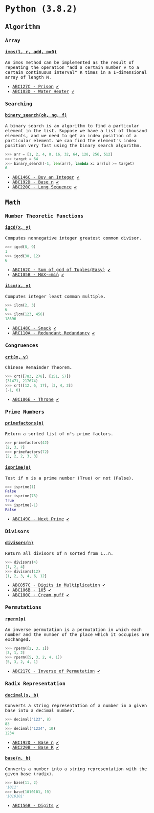 <samp>

# Python (3.8.2)

## Algorithm

### Array

#### [imos(l, r, add, p=0)](https://github.com/1b0325h/ac-python/blob/main/library/imos.py)

An imos method can be implemented as the result of repeating the operation "add a certain number v to a certain continuous interval" K times in a 1-dimensional array of length N.

- [ABC127C - Prison](https://atcoder.jp/contests/abc127/tasks/abc127_c) [:heavy_check_mark:](https://atcoder.jp/contests/abc127/submissions/26022371)
- [ABC183D - Water Heater](https://atcoder.jp/contests/abc183/tasks/abc183_d) [:heavy_check_mark:](https://atcoder.jp/contests/abc183/submissions/26024118)

### Searching

#### [binary_search(ok, ng, f)](https://github.com/1b0325h/ac-python/blob/main/library/binary_search.py)

A binary search is an algorithm to find a particular element in the list. Suppose we have a list of thousand elements, and we need to get an index position of a particular element. We can find the element's index position very fast using the binary search algorithm.

```python
>>> arr = [1, 2, 4, 8, 16, 32, 64, 128, 256, 512]
>>> target = 64
>>> binary_search(-1, len(arr), lambda x: arr[x] >= target)
6
```

- [ABC146C - Buy an Integer](https://atcoder.jp/contests/abc146/tasks/abc146_c) [:heavy_check_mark:](https://atcoder.jp/contests/abc146/submissions/26023532)
- [ABC192D - Base n](https://atcoder.jp/contests/abc192/tasks/abc192_d) [:heavy_check_mark:](https://atcoder.jp/contests/abc192/submissions/26024471)
- [ABC220C - Long Sequence](https://atcoder.jp/contests/abc220/tasks/abc220_c) [:heavy_check_mark:](https://atcoder.jp/contests/abc220/submissions/26182272)

## Math

### Number Theoretic Functions

#### [igcd(x, y)](https://github.com/1b0325h/ac-python/blob/main/library/igcd.py)

Computes nonnegative integer greatest common divisor.

```python
>>> igcd(8, 9)
1
>>> igcd(30, 12)
6
```

- [ABC162C - Sum of gcd of Tuples(Easy)](https://atcoder.jp/contests/abc162/tasks/abc162_c) [:heavy_check_mark:](https://atcoder.jp/contests/abc162/submissions/26023783)
- [ARC105B - MAX-=min](https://atcoder.jp/contests/arc105/tasks/arc105_b) [:heavy_check_mark:](https://atcoder.jp/contests/arc105/submissions/26024666)

#### [ilcm(x, y)](https://github.com/1b0325h/ac-python/blob/main/library/ilcm.py)

Computes integer least common multiple.

```python
>>> ilcm(2, 3)
6
>>> ilcm(123, 456)
18696
```

- [ABC148C - Snack](https://atcoder.jp/contests/abc148/tasks/abc148_c) [:heavy_check_mark:](https://atcoder.jp/contests/abc148/submissions/26023651)
- [ARC110A - Redundant Redundancy](https://atcoder.jp/contests/arc110/tasks/arc110_a) [:heavy_check_mark:](https://atcoder.jp/contests/arc110/submissions/26024772)

### Congruences

#### [crt(m, v)](https://github.com/1b0325h/ac-python/blob/main/library/crt.py)

Chinese Remainder Theorem.

```python
>>> crt([783, 278], [151, 57])
(31471, 217674)
>>> crt([12, 6, 17], [3, 4, 2])
(-1, 0)
```

- [ABC186E - Throne](https://atcoder.jp/contests/abc186/tasks/abc186_e) [:heavy_check_mark:](https://atcoder.jp/contests/abc186/submissions/26024331)

### Prime Numbers

#### [primefactors(n)](https://github.com/1b0325h/ac-python/blob/main/library/primefactors.py)

Return a sorted list of n's prime factors.

```python
>>> primefactors(42)
[2, 3, 7]
>>> primefactors(72)
[2, 2, 2, 3, 3]
```

#### [isprime(n)](https://github.com/1b0325h/ac-python/blob/main/library/isprime.py)

Test if n is a prime number (True) or not (False).

```python
>>> isprime(1)
False
>>> isprime(73)
True
>>> isprime(-1)
False
```

- [ABC149C - Next Prime](https://atcoder.jp/contests/abc149/tasks/abc149_c) [:heavy_check_mark:](https://atcoder.jp/contests/abc149/submissions/26023709)

### Divisors

#### [divisors(n)](https://github.com/1b0325h/ac-python/blob/main/library/divisors.py)

Return all divisors of n sorted from 1..n.

```python
>>> divisors(4)
[1, 2, 4]
>>> divisors(12)
[1, 2, 3, 4, 6, 12]
```

- [ABC057C - Digits in Multiplication](https://atcoder.jp/contests/abc057/tasks/abc057_c) [:heavy_check_mark:](https://atcoder.jp/contests/abc057/submissions/26041456)
- [ABC106B - 105](https://atcoder.jp/contests/abc106/tasks/abc106_b) [:heavy_check_mark:](https://atcoder.jp/contests/abc106/submissions/26021854)
- [ABC180C - Cream puff](https://atcoder.jp/contests/abc180/tasks/abc180_c) [:heavy_check_mark:](https://atcoder.jp/contests/abc180/submissions/26024009)

### Permutations

#### [rperm(p)](https://github.com/1b0325h/ac-python/blob/main/library/rperm.py)

An inverse permutation is a permutation in which each number and the number of the place which it occupies are exchanged.

```python
>>> rperm([2, 3, 1])
[3, 1, 2]
>>> rperm([5, 3, 2, 4, 1])
[5, 3, 2, 4, 1]
```

- [ABC217C - Inverse of Permutation](https://atcoder.jp/contests/abc217/tasks/abc217_c) [:heavy_check_mark:](https://atcoder.jp/contests/abc217/submissions/25646036)

### Radix Representation

#### [decimal(s, b)](https://github.com/1b0325h/ac-python/blob/main/library/decimal.py)

Converts a string representation of a number in a given base into a decimal number.

```python
>>> decimal("123", 8)
83
>>> decimal("1234", 10)
1234
```

- [ABC192D - Base n](https://atcoder.jp/contests/abc192/tasks/abc192_d) [:heavy_check_mark:](https://atcoder.jp/contests/abc192/submissions/26024471)
- [ABC220B - Base K](https://atcoder.jp/contests/abc220/tasks/abc220_b) [:heavy_check_mark:](https://atcoder.jp/contests/abc220/submissions/26180869)

#### [base(n, b)](https://github.com/1b0325h/ac-python/blob/main/library/base.py)

Converts a number into a string representation with the given base (radix).

```python
>>> base(11, 2)
'1011'
>>> base(1010101, 10)
'1010101'
```

- [ABC156B - Digits](https://atcoder.jp/contests/abc156/tasks/abc156_b) [:heavy_check_mark:](https://atcoder.jp/contests/abc156/submissions/26037581)

</samp>
